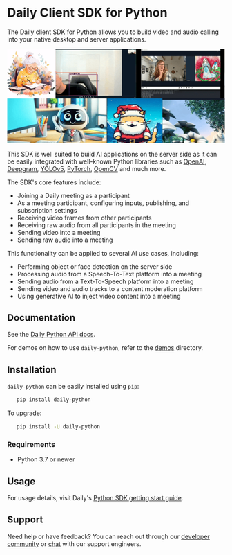 # Daily Client SDK for Python

The Daily client SDK for Python allows you to build video and audio calling into your native desktop and server applications.

![daily-python](./daily-python.gif)

This SDK is well suited to build AI applications on the server side as it can be
easily integrated with well-known Python libraries such as
[OpenAI](https://github.com/openai/openai-python),
[Deepgram](https://github.com/deepgram/deepgram-python-sdk),
[YOLOv5](https://github.com/ultralytics/yolov5), [PyTorch](https://pytorch.org),
[OpenCV](https://opencv.org/) and much more.

The SDK's core features include:

- Joining a Daily meeting as a participant
- As a meeting participant, configuring inputs, publishing, and subscription settings
- Receiving video frames from other participants
- Receiving raw audio from all participants in the meeting
- Sending video into a meeting
- Sending raw audio into a meeting

This functionality can be applied to several AI use cases, including:

- Performing object or face detection on the server side
- Processing audio from a Speech-To-Text platform into a meeting
- Sending audio from a Text-To-Speech platform into a meeting
- Sending video and audio tracks to a content moderation platform
- Using generative AI to inject video content into a meeting

## Documentation

See the [Daily Python API docs](https://reference-python.daily.co/index.html).

For demos on how to use `daily-python`, refer to the [demos](https://github.com/daily-co/daily-python/tree/main/demos) directory.

## Installation

`daily-python` can be easily installed using `pip`:

```bash
   pip install daily-python
```

To upgrade:

```bash
   pip install -U daily-python
```

### Requirements

- Python 3.7 or newer

## Usage

For usage details, visit Daily's [Python SDK getting start guide](https://docs.daily.co/guides/products/ai-toolkit).

## Support

Need help or have feedback? You can reach out through our [developer community](https://community.daily.co/) or [chat](https://www.daily.co/company/contact/support/) with our support engineers.
